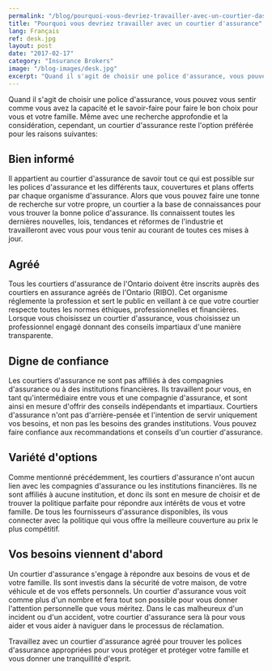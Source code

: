 ```yaml
---
permalink: "/blog/pourquoi-vous-devriez-travailler-avec-un-courtier-dassurance"
title: "Pourquoi vous devriez travailler avec un courtier d'assurance"
lang: Français
ref: desk.jpg
layout: post
date: "2017-02-17"
category: "Insurance Brokers"
image: "/blog-images/desk.jpg"
excerpt: "Quand il s'agit de choisir une police d'assurance, vous pouvez vous sentir comme vous avez la capacité et le savoir-faire pour faire le bon choix pour vous et votre famille."
---
```


Quand il s'agit de choisir une police d'assurance, vous pouvez vous sentir comme vous avez la capacité et le savoir-faire pour faire le bon choix pour vous et votre famille. Même avec une recherche approfondie et la considération, cependant, un courtier d'assurance reste l'option préférée pour les raisons suivantes:

## Bien informé
Il appartient au courtier d'assurance de savoir tout ce qui est possible sur les polices d'assurance et les différents taux, couvertures et plans offerts par chaque organisme d'assurance. Alors que vous pouvez faire une tonne de recherche sur votre propre, un courtier a la base de connaissances pour vous trouver la bonne police d'assurance. Ils connaissent toutes les dernières nouvelles, lois, tendances et réformes de l'industrie et travailleront avec vous pour vous tenir au courant de toutes ces mises à jour.

## Agréé
Tous les courtiers d'assurance de l'Ontario doivent être inscrits auprès des courtiers en assurance agréés de l'Ontario (RIBO). Cet organisme réglemente la profession et sert le public en veillant à ce que votre courtier respecte toutes les normes éthiques, professionnelles et financières. Lorsque vous choisissez un courtier d'assurance, vous choisissez un professionnel engagé donnant des conseils impartiaux d'une manière transparente.

## Digne de confiance
Les courtiers d'assurance ne sont pas affiliés à des compagnies d'assurance ou à des institutions financières. Ils travaillent pour vous, en tant qu'intermédiaire entre vous et une compagnie d'assurance, et sont ainsi en mesure d'offrir des conseils indépendants et impartiaux. Courtiers d'assurance n'ont pas d'arrière-pensée et l'intention de servir uniquement vos besoins, et non pas les besoins des grandes institutions. Vous pouvez faire confiance aux recommandations et conseils d'un courtier d'assurance.

## Variété d'options
Comme mentionné précédemment, les courtiers d'assurance n'ont aucun lien avec les compagnies d'assurance ou les institutions financières. Ils ne sont affiliés à aucune institution, et donc ils sont en mesure de choisir et de trouver la politique parfaite pour répondre aux intérêts de vous et votre famille. De tous les fournisseurs d'assurance disponibles, ils vous connecter avec la politique qui vous offre la meilleure couverture au prix le plus compétitif.

## Vos besoins viennent d'abord
Un courtier d'assurance s'engage à répondre aux besoins de vous et de votre famille. Ils sont investis dans la sécurité de votre maison, de votre véhicule et de vos effets personnels. Un courtier d'assurance vous voit comme plus d'un nombre et fera tout son possible pour vous donner l'attention personnelle que vous méritez. Dans le cas malheureux d'un incident ou d'un accident, votre courtier d'assurance sera là pour vous aider et vous aider à naviguer dans le processus de réclamation.

Travaillez avec un courtier d'assurance agréé pour trouver les polices d'assurance appropriées pour vous protéger et protéger votre famille et vous donner une tranquillité d'esprit.